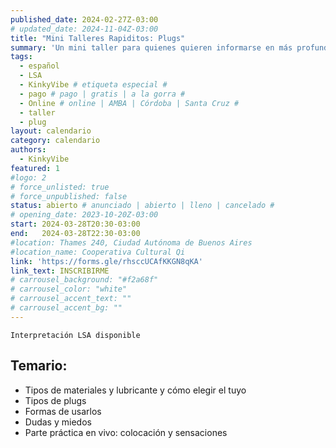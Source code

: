 ```yaml
---
published_date: 2024-02-27Z-03:00
# updated_date: 2024-11-04Z-03:00
title: "Mini Talleres Rapiditos: Plugs"
summary: 'Un mini taller para quienes quieren informarse en más profundidad sobre plugs'
tags:
  - español
  - LSA
  - KinkyVibe # etiqueta especial #
  - pago # pago | gratis | a la gorra #
  - Online # online | AMBA | Córdoba | Santa Cruz #
  - taller
  - plug
layout: calendario
category: calendario
authors:
  - KinkyVibe
featured: 1
#logo: 2
# force_unlisted: true
# force_unpublished: false
status: abierto # anunciado | abierto | lleno | cancelado #
# opening_date: 2023-10-20Z-03:00
start: 2024-03-28T20:30-03:00
end:   2024-03-28T22:30-03:00
#location: Thames 240, Ciudad Autónoma de Buenos Aires
#location_name: Cooperativa Cultural Qi
link: 'https://forms.gle/rhsccUCAfKKGN8qKA'
link_text: INSCRIBIRME
# carrousel_background: "#f2a68f"
# carrousel_color: "white"
# carrousel_accent_text: ""
# carrousel_accent_bg: ""
---
```

`Interpretación LSA disponible`
## Temario:
- Tipos de materiales y lubricante y cómo elegir el tuyo 
- Tipos de plugs 
- Formas de usarlos
- Dudas y miedos 
- Parte práctica en vivo: colocación y sensaciones